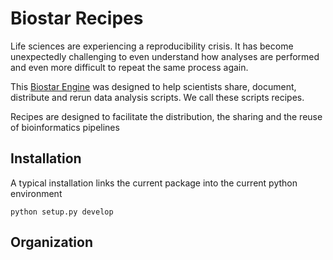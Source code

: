 # Biostar Recipes


Life sciences are experiencing a reproducibility crisis. 
It has become unexpectedly challenging to even understand how analyses 
are performed and even more difficult to repeat the same process again.

This [Biostar Engine][engine] was designed to help scientists share, document, 
distribute and rerun data analysis scripts. We call these scripts recipes. 

Recipes are designed to facilitate 
the distribution, the sharing and the reuse of bioinformatics pipelines


## Installation

A typical installation links the current package into the current python environment

    python setup.py develop
    
## Organization


    
[engine]: https://www.bioinformatics.recipes
